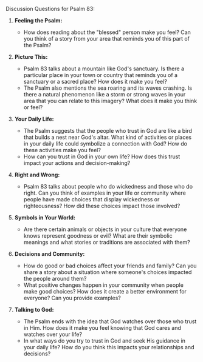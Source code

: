 Discussion Questions for Psalm 83:

1. **Feeling the Psalm:**
    - How does reading about the "blessed" person make you feel? Can you think of a story from your area that reminds you of this part of the Psalm?

2. **Picture This:**
    - Psalm 83 talks about a mountain like God's sanctuary. Is there a particular place in your town or country that reminds you of a sanctuary or a sacred place? How does it make you feel?
    - The Psalm also mentions the sea roaring and its waves crashing. Is there a natural phenomenon like a storm or strong waves in your area that you can relate to this imagery? What does it make you think or feel?

3. **Your Daily Life:**
    - The Psalm suggests that the people who trust in God are like a bird that builds a nest near God's altar. What kind of activities or places in your daily life could symbolize a connection with God? How do these activities make you feel?
    - How can you trust in God in your own life? How does this trust impact your actions and decision-making?

4. **Right and Wrong:**
    - Psalm 83 talks about people who do wickedness and those who do right. Can you think of examples in your life or community where people have made choices that display wickedness or righteousness? How did these choices impact those involved?

5. **Symbols in Your World:**
    - Are there certain animals or objects in your culture that everyone knows represent goodness or evil? What are their symbolic meanings and what stories or traditions are associated with them?

6. **Decisions and Community:**
    - How do good or bad choices affect your friends and family? Can you share a story about a situation where someone's choices impacted the people around them?
    - What positive changes happen in your community when people make good choices? How does it create a better environment for everyone? Can you provide examples?

7. **Talking to God:**
    - The Psalm ends with the idea that God watches over those who trust in Him. How does it make you feel knowing that God cares and watches over your life?
    - In what ways do you try to trust in God and seek His guidance in your daily life? How do you think this impacts your relationships and decisions?